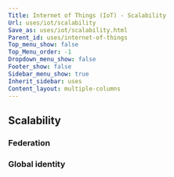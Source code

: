 ```yaml
---
Title: Internet of Things (IoT) - Scalability
Url: uses/iot/scalability
Save_as: uses/iot/scalability.html
Parent_id: uses/internet-of-things
Top_menu_show: false
Top_Menu_order: -1
Dropdown_menu_show: false
Footer_show: false
Sidebar_menu_show: true
Inherit_sidebar: uses
Content_layout: multiple-columns
---
```


## Scalability

### Federation

### Global identity

